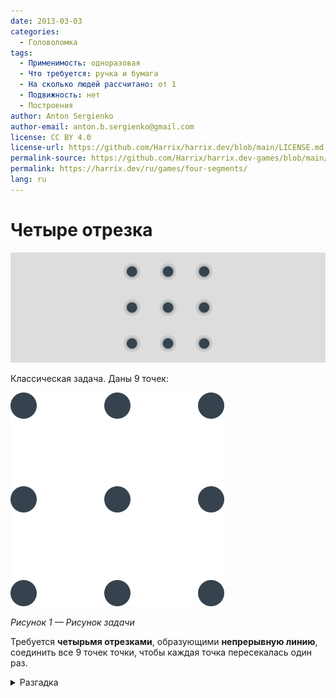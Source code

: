 ```yaml
---
date: 2013-03-03
categories:
  - Головоломка
tags:
  - Применимость: одноразовая
  - Что требуется: ручка и бумага
  - На сколько людей рассчитано: от 1
  - Подвижность: нет
  - Построения
author: Anton Sergienko
author-email: anton.b.sergienko@gmail.com
license: CC BY 4.0
license-url: https://github.com/Harrix/harrix.dev/blob/main/LICENSE.md
permalink-source: https://github.com/Harrix/harrix.dev-games/blob/main/four-segments/four-segments.md
permalink: https://harrix.dev/ru/games/four-segments/
lang: ru
---
```


# Четыре отрезка

![Featured image](featured-image.svg)

Классическая задача. Даны 9 точек:

![Рисунок задачи](img/problem.svg)

_Рисунок 1 — Рисунок задачи_

Требуется **четырьмя отрезками**, образующими **непрерывную линию**, соединить все 9 точек точки, чтобы каждая точка пересекалась один раз.

<details>
<summary>Разгадка</summary>

Обычно люди не выходят за рамки квадрата, что не позволяет решить задачу. Задача имеет решение:

![Решение](img/solution.svg)

_Рисунок 2 — Решение_

</details>
